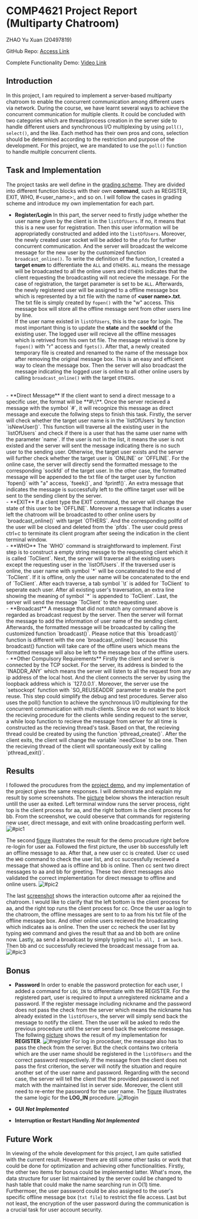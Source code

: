 # **COMP4621 Project Report (Multiparty Chatroom)**

ZHAO Yu Xuan (20497819)

GitHub Repo: [Access Link](https://github.com/Xunmenggod/COMP4621_Project)

Complete Functionality Demo: [Video Link](https://www.youtube.com/watch?v=-yo-UJ9H3Z0)
## **Introduction**
In this project, I am required to implement a server-based multiparty chatroom to enable the concurrent communication among different users via network. During the course, we have learnt several ways to achieve the concurrent communication for multiple clients. It could be concluded with two categories which are thread/process creation in the server side to handle different users and synchronous I/O multiplexing by using `poll()`, `select()`, and the like. Each method has their own pros and cons, selection should be determined according to the restriction and purpose of the development. For this project, we are mandated to use the `poll()` function to handle multiple concurrent clients.

## **Task and Implementation**
The project tasks are well define in the [grading scheme](https://canvas.ust.hk/courses/47929/assignments/265627). They are divided into different function blocks with their own **command**, such as REGISTER, EXIT, WHO, #<user_name>:, and so on. I will follow the cases in grading scheme and introduce my own implementation for each part.
- **Register/Login**
In this part, the server need to firstly judge whether the user name given by the client is in the `listOfUsers`. If no, it means that this is a new user for registration. Then this user information will be appropriatedly constructed and added into the `listOfUsers`. Moreover, the newly created user socket will be added to the `pfds` for further concurrent communication. And the server will broadcast the welcome message  for the new user by the customized function `broadcast_online()`. To write the definition of the function, I created a **target enum** to differentiate the `ALL` and `OTHERS`. `ALL` means the message will be broadcasted to all the online users and `OTHERS` indicates that the client requesting the broadcasting will not recieve the message. For the case of registration, the target parameter is set to be `ALL`. Afterwards, the newly registered user will be assigned to a offline message box which is represented by a txt file with the name of **\<user name>.txt**. The txt file is simply created by `fopen()` with the "w" access. This message box will store all the offline message sent from other users line by line.
\
If the user name existed in `listOfUsers`, this is the case for login. The most important thing is to update the **state** and the **sockfd** of the existing user. The logged user will recieve all the offline messages which is retrived from his own txt file. The message retrival is done by `fopen()` with "r" access and `fgets()`. After that, a newly created temporary file is created and renamed to the name of the message box after removing the original message box. This is an easy and efficient way to clean the message box. Then the server will also broadcast the  message indicating the logged user is online to all other online users by calling `broadcast_online()` with the target `OTHERS`.
<br>
- **Direct Message**
If the client want to send a direct message to a specific user, the format will be **#\<user name>:\<message>**. Once the server recieved a message with the symbol `#`, it will recognize this message as direct message and execute the follwing steps to finish this task. Firstly, the server will check whether the target user name is in the `listOfUsers` by function `isNewUser()`. This function will traverse all the existing user in the `listOfUsers` and check if there is a user that has the same user name with the parameter `name`. If the user is not in the list, it means the user is not existed and the server will sent the message indicating there is no such user to the sending user. Otherwise, the target user exists and the server will further check whether the target user is `ONLINE` or `OFFLINE`. For the online case, the server will directly send the formatted message to the corresponding `sockfd` of the target user. In the other case, the formatted message will be appended to the txt file of the target user by function `fopen()` with "a" access, `fseek()`, and `fprintf()`. An extra message that indicates the message is successfully left to the offline target user will be sent to the sending client by the server.
<br>
-  **EXIT**
If a client type the EXIT command, the server will change the state of this user to be `OFFLINE`. Moreover a message that indicates a user left the chatroom will be broadcasted to other online users by `broadcast_online()` with target `OTHERS`. And the corresponding pollfd of the user will be closed and deleted from the `pfds`. The user could press ctrl+c to terminate its client program after seeing the indication in the client terminal window.
<br>
- **WHO**
The `WHO` command is straightforward to implement. First step is to construct a empty string messge to the requesting client which it is called `ToClient`. Next, the server will traverse all the existing users except the requesting user in the `listOfUsers`. If the traversed user is online, the user name with symbol `*` will be concatenated to the end of `ToClient`. If it is offline, only the user name will be concatenated to the end of `ToClient`. After each traverse, a tab symbol `\t` is added for `ToClient` to seperate each user. After all existing user's traversation, an extra line showing the meaning of symbol `*` is appended to `ToClient`. Last, the server will send the message `ToClient` to the requesting user.
<br>
- **Broadcast**
A message that did not match any command above is regarded as broadcast request by the server. Then the server will format the message to add the information of user name of the sending client. Afterwards, the formatted message will be broadcasted by calling the customized function `broadcast()`. Please notice that this `broadcast()` function is different with the one `broadcast_online()` because this broadcast() function will take care of the offline users which means the formatted message will also be left to the message box of the offline users.
<br>
- **Other Compulsory Requirements**
Firstly the client and server is connected by the TCP socket. For the server, its address is binded to the `INADDR_ANY` which means the server will listen to all the request from any ip address of the local host. And the client connects the server by using the loopback address which is `127.0.0.1`. Moreover, the server use the `setsockopt` function with `SO_REUSEADDR` parameter to enable the port reuse. This step could simplify the debug and test procedures. Server also uses the poll() function to achieve the synchronous I/O multiplexing for the concurrent communication with mult-clients. Since we do not want to block the recieving procedure for the clients while sending request to the server, a while loop function to recieve the message from server for all time is constructed as the recieving thread's task. Based on that, the recieving thread could be created by using the function `pthread_create()`. After the client exits, the client will change the variable `needClose` to be one. Then the recieving thread of the client will spontaneously exit by calling `pthread_exit()`.

## **Results**
I followed the procudures from the [project demo](https://canvas.ust.hk/media_objects_iframe/m-3rSgvzMQFTqLwx3g8skD7B8A6iKrBKWn?type=video?type=video), and my implementation of the project gives the same responses. I will demonstrate and explain my result by some screenshots. The [picture](#pic1) below shows the interaction result untill the user aa exited. Left terminal window runs the server process, right top is the client process for aa, and the right bottom is the client process for bb. From the screenshot, we could obeserve that commands for registering new user, direct message, and exit with online broadcasting perform well.
![#pic1](./images/aaEXIT.png) 

The second [figure](#pic2) illustrates the result for the demo procudure right before re-login for user aa. Followed the first picture, the user bb successfully left an offline message to aa. After that, a new user cc is created. User cc used the `WHO` command to check the user list, and cc successfully recieved a message that showed aa is offline and bb is online. Then cc sent two direct messages to aa and bb for greeting. These two direct messages also validated the correct implementation for direct message to offline and online users.
![#pic2](./images/cc.png)

The last [screenshot](#pic3) shows the interaction outcome after aa rejoined the chatroom. I would like to clarify that the left bottom is the client process for aa, and the right top runs the client process for cc. Once the user aa login to the chatroom, the offline messages are sent to to aa from his txt file of the offline message box. And other online users recieved the broadcasting which indicates aa is online. Then the user cc recheck the user list by typing `WHO` command and gives the result that aa and bb both are online now. Lastly, aa send a broadcast by simply typing `Hello all, I am back`. Then bb and cc successfully recieved the broadcast message from aa.
![#pic3](./images/last.png)

## **Bonus**
- **Password**
In order to enable the password protection for each user, I added a command for `LOG_IN` to differentiate with the REGISTER. For the registered part, user is required to input a unregistered nickname and a password. If the register message including nickname and the password does not pass the check from the server which means the nickname has already existed in the `listOfUsers`, the server will simply send back the message to notify the client. Then the user will be asked to redo the previous procedure until the server send back the welcome message. The follwing [picture](#register) shows the result of my implementation for **REGISTER**.
![#register](./images/register.png) 
For log in proceduer, the message also has to pass the check from the server. But the check contains two criteria which are the user name should be registered in the `listOfUsers` and the correct password respectively. If the message from the client does not pass the first criterion, the server will notify the situation and require another set of the user name and password. Regarding with the second case, the server will tell the client that the provided password is not match with the maintained list in server side. Moreover, the client still need to re-enter the password for the user name. The [figure](#login) illustrates the same logic for the **LOG_IN** procedure.
![#login](./images/login.png)

- **GUI**
***Not Implemented***

- **Interruption or Restart Handling**
***Not Implemented***
## **Future Work**
In viewing of the whole development for this project, I am quite satisfied with the current result. However there are still some other tasks or work that could be done for optimization and achieving other functionalities. Firstly, the other two items for bonus could be implemented latter. What's more, the data structure for user list maintained by the server could be changed to hash table that could make the name searching run in O(1) time. Furthermoer, the user password could be also assigned to the user's specific offline message box (`txt file`) to restrict the file access. Last but not least, the encryption of the user password during the communication is a crucial task for user account security.